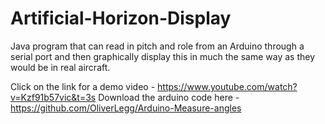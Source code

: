 # Artificial-Horizon-Display
Java program that can read in pitch and role from an Arduino through a serial port and then graphically display this in much the same way as they would be in real aircraft.

Click on the link for a demo video - https://www.youtube.com/watch?v=Kzf91b57vic&t=3s
Download the arduino code here - https://github.com/OliverLegg/Arduino-Measure-angles
